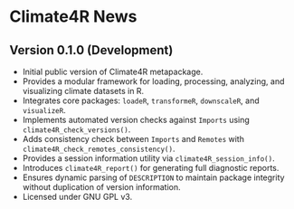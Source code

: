 # Climate4R News

## Version 0.1.0 (Development)

- Initial public version of Climate4R metapackage.
- Provides a modular framework for loading, processing, analyzing, and visualizing climate datasets in R.
- Integrates core packages: `loadeR`, `transformeR`, `downscaleR`, and `visualizeR`.
- Implements automated version checks against `Imports` using `climate4R_check_versions()`.
- Adds consistency check between `Imports` and `Remotes` with `climate4R_check_remotes_consistency()`.
- Provides a session information utility via `climate4R_session_info()`.
- Introduces `climate4R_report()` for generating full diagnostic reports.
- Ensures dynamic parsing of `DESCRIPTION` to maintain package integrity without duplication of version information.
- Licensed under GNU GPL v3.